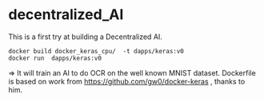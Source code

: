 # decentralized_AI

This is a first try at building a Decentralized AI.

```
docker build docker_keras_cpu/  -t dapps/keras:v0
docker run  dapps/keras:v0

```

=> It will train an AI to do OCR on the well known MNIST dataset.
Dockerfile is based on work from https://github.com/gw0/docker-keras , thanks to him.
